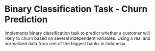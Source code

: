 # Binary Classification Task - Churn Prediction
Implements binary classification task to predict whether a customer will likely to churn based on several independent variables. Using a real and normalized data from one of the biggest banks in Indonesia.
